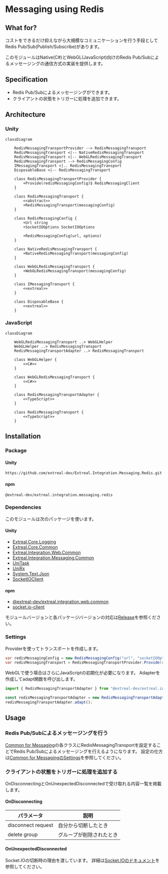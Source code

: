 ﻿---
sidebar_position: 8
---

# Messaging using Redis

## What for?

コストをできるだけ抑えながら大規模なコミュニケーションを行う手段としてRedis Pub/Sub(Publish/Subscribe)があります。

このモジュールはNative(C#)とWebGL(JavaScript)向けのRedis Pub/Subによるメッセージングの通信方式の実装を提供します。

## Specification

- Redis Pub/Subによるメッセージングができます。
- クライアントの状態をトリガーに処理を追加できます。

## Architecture

### Unity

```mermaid
classDiagram

    RedisMessagingTransportProvider --> RedisMessagingTransport
    RedisMessagingTransport <|-- NativeRedisMessagingTransport
    RedisMessagingTransport <|-- WebGLRedisMessagingTransport
    RedisMessagingTransport --> RedisMessagingConfig
    IMessagingTransport <|.. RedisMessagingTransport
    DisposableBase <|-- RedisMessagingTransport

    class RedisMessagingTransportProvider {
        +Provide(redisMessagingConfig)$ RedisMessagingClient
    }
    
    class RedisMessagingTransport {
        <<abstract>>
        +RedisMessagingTransport(messagingConfig)
    }
    
    class RedisMessagingConfig {
        +Url string
        +SocketIOOptions SocketIOOptions
        
        +RedisMessagingConfig(url, options)
    }
    
    class NativeRedisMessagingTransport {
        +NativeRedisMessagingTransport(messagingConfig) 
    }
    
    class WebGLRedisMessagingTransport {
        +WebGLRedisMessagingTransport(messagingConfig)
    }

    class IMessagingTransport {
        <<extreal>>
    }

    class DisposableBase {
        <<extreal>>
    }
```

### JavaScript

```mermaid
classDiagram

    WebGLRedisMessagingTransport ..> WebGLHelper
    WebGLHelper ..> RedisMessagingTransport
    RedisMessagingTransportAdapter ..> RedisMessagingTransport
    
    class WebGLHelper {
        <<C#>>
    }

    class WebGLRedisMessagingTransport {
        <<C#>>
    }

    class RedisMessagingTransportAdapter {
        <<TypeScript>>
    }
    
    class RedisMessagingTransport {
        <<TypeScript>>
    }
```

## Installation

### Package

#### Unity

```text
https://github.com/extreal-dev/Extreal.Integration.Messaging.Redis.git
```

#### npm

```text
@extreal-dev/extreal.integration.messaging.redis
```

### Dependencies

このモジュールは次のパッケージを使います。

#### Unity

- [Extreal.Core.Logging](../core/logging.md)
- [Extreal.Core.Common](../core/common.md)
- [Extreal.Integration.Web.Common](../integration/web.common.md)
- [Extreal.Integration.Messaging.Common](../integration/messaging.common.md)
- [UniTask](https://github.com/Cysharp/UniTask)
- [UniRx](https://github.com/neuecc/UniRx)
- [System.Text.Json](https://learn.microsoft.com/ja-jp/dotnet/api/system.text.json)
- [SocketIOClient](https://github.com/doghappy/socket.io-client-csharp)

#### npm

- [@extreal-dev/extreal.integration.web.common](https://www.npmjs.com/package/@extreal-dev/extreal.integration.web.common)
- [socket.io-client](https://www.npmjs.com/package/socket.io-client)

モジュールバージョンと各パッケージバージョンの対応は[Release](../category/release)を参照ください。

### Settings

Providerを使ってトランスポートを作成します。

```csharp
var redisMessagingConfig = new RedisMessagingConfig("url", "socketIOOptions");
var redisMessagingTransport = RedisMessagingTransportProvider.Provide(redisMessagingConfig);
```

WebGLで使う場合はさらにJavaScriptの初期化が必要になります。
Adapterを作成してadapt関数を呼び出します。

```typescript
import { RedisMessagingTransportAdapter } from "@extreal-dev/extreal.integration.messaging.redis";

const redisMessagingTransportAdapter = new RedisMessagingTransportAdapter();
redisMessagingTransportAdapter.adapt();
```

## Usage

### Redis Pub/Subによるメッセージングを行う

[Common for Messaging](./messaging.common.md)の各クラスにRedisMessagingTransportを設定することでRedis Pub/Subによるメッセージングを行えるようになります。
設定の仕方は[Common for MessagingのSettings](./messaging.common.md#settings)を参照してください。

### クライアントの状態をトリガーに処理を追加する

OnDisconnectingとOnUnexpectedDisconnectedで受け取れる内容一覧を掲載します。

#### OnDisconnecting

| パラメータ | 説明 |
|-|-|
|disconnect request|自分から切断したとき|
|delete group|グループが削除されたとき|

#### OnUnexpectedDisconnected

Socket.IOの切断時の理由を渡しています。
詳細は[Socket.IOのドキュメント](https://socket.io/docs/v3/client-api/#event-disconnect)を参照してください。
